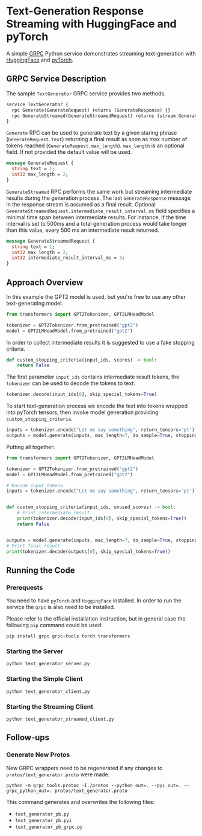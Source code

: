 # Text-Generation Response Streaming with HuggingFace and pyTorch

A simple [GRPC](https://grpc.io/) Python service demonstrates streaming text-generation with
[HuggingFace](https://huggingface.co/) and [pyTorch](https://pytorch.org/).

## GRPC Service Description

The sample `TextGenerator` GRPC service provides two methods.

```protobuf
service TextGenerator {
  rpc Generate(GenerateRequest) returns (GenerateResponse) {}
  rpc GenerateStreamed(GenerateStreamedRequest) returns (stream GenerateResponse) {}
}
```

`Generate` RPC can be used to generate text by a given staring phrase (`GenerateRequest.text`) returning a final
result as soon as max number of tokens reached (`GenerateRequest.max_length`). `max_length` is an optional field. If not
provided the default value will be used.

```protobuf
message GenerateRequest {
  string text = 1;
  int32 max_length = 2;
}
```

`GenerateStreamed` RPC performs the same work but streaming intermediate results during the generation process. The last
`GenerateResponse` message in the response stream is assumed as a final result. Optional
`GenerateStreamedRequest.intermediate_result_interval_ms` field specifies a minimal time span between intermediate
results.
For instance, if the time interval is set to 500ms and a total generation process would take longer than this value,
every
500 ms an intermediate result returned.

```protobuf
message GenerateStreamedRequest {
  string text = 1;
  int32 max_length = 2;
  int32 intermediate_result_interval_ms = 3;
}
```

## Approach Overview

In this example the GPT2 model is used, but you're free to use any other text-generating model.

```python
from transformers import GPT2Tokenizer, GPT2LMHeadModel

tokenizer = GPT2Tokenizer.from_pretrained("gpt2")
model = GPT2LMHeadModel.from_pretrained("gpt2")
```

In order to collect intermediate results it is suggested to use a fake stopping criteria.

```python
def custom_stopping_criteria(input_ids, scores) -> bool:
    return False
```

The first parameter `input_ids` contains intermediate result tokens, the `tokenizer` can be used to decode the tokens to
text.

```python
tokenizer.decode(input_ids[0], skip_special_tokens=True)
```

To start text-generation process we encode the text into tokens wrapped into pyTorch tensors, then invoke model
generation providing `custom_stopping_criteria`.

```python
inputs = tokenizer.encode("Let me say something", return_tensors='pt')
outputs = model.generate(inputs, max_length=7, do_sample=True, stopping_criteria=[custom_stopping_criteria])
```

Putting all together:

```python
from transformers import GPT2Tokenizer, GPT2LMHeadModel

tokenizer = GPT2Tokenizer.from_pretrained("gpt2")
model = GPT2LMHeadModel.from_pretrained("gpt2")

# Encode input tokens.
inputs = tokenizer.encode("Let me say something", return_tensors='pt')


def custom_stopping_criteria(input_ids, unused_scores) -> bool:
    # Print intermediate result. 
    print(tokenizer.decode(input_ids[0], skip_special_tokens=True))
    return False


outputs = model.generate(inputs, max_length=7, do_sample=True, stopping_criteria=[custom_stopping_criteria])
# Print final result
print(tokenizer.decode(outputs[0], skip_special_tokens=True))
```

## Running the Code

### Prerequests

You need to have `pyTorch` and `HuggingFace` installed. In order to run the service the `grpc` is also need to be
installed.

Please refer to the official installation instruction, but in general case the following `pip` command could be used:

```shell
pip install grpc grpc-tools torch transformers
```

### Starting the Server

```shell
python text_generator_server.py
```

### Starting the Simple Client

```shell
python text_generator_client.py
```

### Starting the Streaming Client

```shell
python text_generator_streamed_client.py
```

## Follow-ups

### Generate New Protos

New GRPC wrappers need to be regenerated if any changes to  `protos/text_generator.proto` were made.

```shell
python -m grpc_tools.protoc -I./protos --python_out=. --pyi_out=. --grpc_python_out=. protos/text_generator.proto
```

This command generates and overwrites the following files:

- `text_generator_pb.py`
- `text_generator_pb.pyi`
- `text_generator_pb_grpc.py`